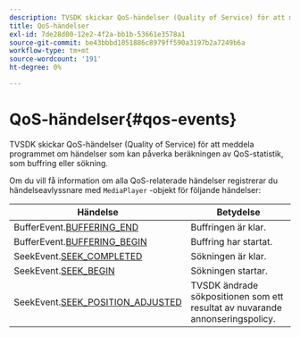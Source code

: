 ```yaml
---
description: TVSDK skickar QoS-händelser (Quality of Service) för att meddela programmet om händelser som kan påverka beräkningen av QoS-statistik, som buffring eller sökning.
title: QoS-händelser
exl-id: 7de28d00-12e2-4f2a-bb1b-53661e3578a1
source-git-commit: be43bbbd1051886c8979ff590a3197b2a7249b6a
workflow-type: tm+mt
source-wordcount: '191'
ht-degree: 0%

---
```


# QoS-händelser{#qos-events}

TVSDK skickar QoS-händelser (Quality of Service) för att meddela programmet om händelser som kan påverka beräkningen av QoS-statistik, som buffring eller sökning.

Om du vill få information om alla QoS-relaterade händelser registrerar du händelseavlyssnare med `MediaPlayer` -objekt för följande händelser:

| Händelse | Betydelse |
|---|---|
| BufferEvent.[BUFFERING_END](https://help.adobe.com/en_US/primetime/api/psdk/asdoc-dhls_1.4/com/adobe/mediacore/events/BufferEvent.html#BUFFERING_END) | Buffringen är klar. |
| BufferEvent.[BUFFERING_BEGIN](https://help.adobe.com/en_US/primetime/api/psdk/asdoc-dhls_1.4/com/adobe/mediacore/events/BufferEvent.html#BUFFERING_BEGIN) | Buffring har startat. |
| SeekEvent.[SEEK_COMPLETED](https://help.adobe.com/en_US/primetime/api/psdk/asdoc-dhls_1.4/com/adobe/mediacore/events/SeekEvent.html#SEEK_END) | Sökningen är klar. |
| SeekEvent.[SEEK_BEGIN](https://help.adobe.com/en_US/primetime/api/psdk/asdoc-dhls_1.4/com/adobe/mediacore/events/SeekEvent.html#SEEK_BEGIN) | Sökningen startar. |
| SeekEvent.[SEEK_POSITION_ADJUSTED](https://help.adobe.com/en_US/primetime/api/psdk/asdoc-dhls_1.4/com/adobe/mediacore/events/SeekEvent.html#SEEK_POSITION_ADJUSTED) | TVSDK ändrade sökpositionen som ett resultat av nuvarande annonseringspolicy. |
